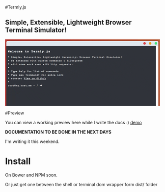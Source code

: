 #Termly.js
## Simple, Extensible, Lightweight Browser Terminal Simulator!

<p align="center">
  <img src="/termly.gif?raw=true" align="center" />
</p>

#Preview

You can view a working preview here while I write the docs :)
[demo](https://kirkhammetz.github.io/termly.js/)

**DOCUMENTATION TO BE DONE IN THE NEXT DAYS**

I'm writing it this weekend.

# Install

On Bower and NPM soon.

Or just get one between the shell or terminal dom wrapper form dist/ folder
